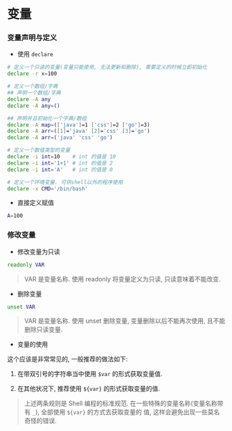 # 变量

### 变量声明与定义

- 使用 `declare`

```bash
# 定义一个只读的变量(变量只能使用, 无法更新和删除), 需要定义的时候立即初始化
declare -r x=100

# 定义一个数组/字典
## 声明一个数组/字典
declare -A any
declare -A any=()

## 声明并且初始化一个字典/数组
declare -A map=(['java']=1 ['css']=2 ['go']=3)
declare -A arr=([1]='java' [2]='css' [3]='go')
declare -A arr=('java' 'css' 'go')

# 定义一个数值类型的变量
declare -i int=10    # int 的值是 10
declare -i int='1+1' # int 的值是 2
declare -i int='A'   # int 的值是 0

# 定义一个环境变量. 可供shell以外的程序使用
declare -x CMD='/bin/bash'
```


- 直接定义赋值

```bash
A=100
```

### 修改变量

- 修改变量为只读

```bash
readonly VAR
```

> VAR 是变量名称. 使用 readonly 将变量定义为只读, 只读意味着不能改变.

- 删除变量

```bash
unset VAR
```

> VAR 是变量名称. 使用 unset 删除变量, 变量删除以后不能再次使用, 且不能删除只读变量.

- 变量的使用

这个应该是非常常见的, 一般推荐的做法如下:

1. 在带双引号的字符串当中使用 `$var` 的形式获取变量值.

2. 在其他状况下, 推荐使用 `${var}` 的形式获取变量的值.

> 上述两条规则是 Shell 编程的标准规范. 在一些特殊的变量名称(变量名称带有 `_`), 全部使用 `${var}` 的方式去获取变量的
值, 这样会避免出现一些莫名奇怪的错误.